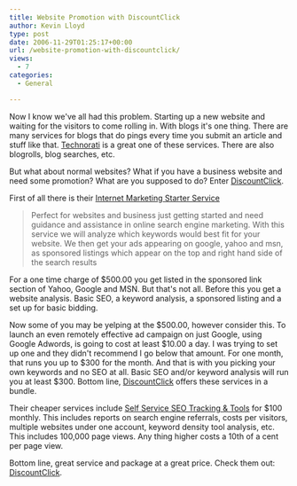 ```yaml
---
title: Website Promotion with DiscountClick
author: Kevin Lloyd
type: post
date: 2006-11-29T01:25:17+00:00
url: /website-promotion-with-discountclick/
views:
  - 7
categories:
  - General

---
```

Now I know we've all had this problem. Starting up a new website and waiting for the visitors to come rolling in. With blogs it's one thing. There are many services for blogs that do pings every time you submit an article and stuff like that. [Technorati][1] is a great one of these services. There are also blogrolls, blog searches, etc.

But what about normal websites? What if you have a business website and need some promotion? What are you supposed to do? Enter [DiscountClick][2].

First of all there is their [Internet Marketing Starter Service][3]

> Perfect for websites and business just getting started and need guidance and assistance in online search engine marketing. With this service we will analyze which keywords would best fit for your website. We then get your ads appearing on google, yahoo and msn, as sponsored listings which appear on the top and right hand side of the search results

For a one time charge of $500.00 you get listed in the sponsored link section of Yahoo, Google and MSN. But that's not all. Before this you get a website analysis. Basic SEO, a keyword analysis, a sponsored listing and a set up for basic bidding.

Now some of you may be yelping at the $500.00, however consider this. To launch an even remotely effective ad campaign on just Google, using Google Adwords, is going to cost at least $10.00 a day. I was trying to set up one and they didn't recommend I go below that amount. For one month, that runs you up to $300 for the month. And that is with you picking your own keywords and no SEO at all. Basic SEO and/or keyword analysis will run you at least $300. Bottom line, [DiscountClick][2] offers these services in a bundle.

Their cheaper services include [Self Service SEO Tracking & Tools][4] for $100 monthly. This includes reports on search engine referrals, costs per visitors, multiple websites under one account, keyword density tool analysis, etc. This includes 100,000 page views. Any thing higher costs a 10th of a cent per page view.

Bottom line, great service and package at a great price. Check them out: [DiscountClick][5].

 [1]: http://www.technorati.com/
 [2]: http://www.discountclick.com/
 [3]: http://www.discountclick.com/account/?_page=product:details&id=53
 [4]: http://www.discountclick.com/account/?_page=product:details&id=2
 [5]: http://www.discountclick.com